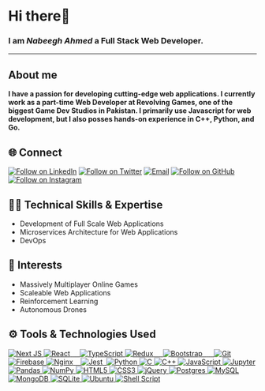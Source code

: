 # Hi there👋
### I am *Nabeegh Ahmed* a Full Stack Web Developer.
<hr>

## About me
**I have a passion for developing cutting-edge web applications. I currently work as a part-time Web Developer at Revolving Games, one of the biggest Game Dev Studios in Pakistan. I primarily use Javascript for web development, but I also posses hands-on experience in C++, Python, and Go.**

<h2 align="left">🌐 Connect</h2>
<p align="left">
  <a href="https://www.linkedin.com/in/nabeegh-ahmed-036652165/"><img title="Follow on LinkedIn" src="https://img.shields.io/badge/LinkedIn-0077B5?style=for-the-badge&logo=linkedin&logoColor=white"/></a>
  <a href="https://twitter.com/Nabeegh08"><img title="Follow on Twitter" src="https://img.shields.io/badge/Twitter-1DA1F2?style=for-the-badge&logo=twitter&logoColor=white"/></a>
  <a href="mailto:nabeegh08@gmail.com"><img title="Email" src="https://img.shields.io/badge/Gmail-D14836?style=for-the-badge&logo=gmail&logoColor=white"/></a>
  <a href="https://github.com/nabeegh-ahmed"><img title="Follow on GitHub" src="https://img.shields.io/badge/GitHub-100000?style=for-the-badge&logo=github&logoColor=white"/></a>
  <a href="https://www.instagram.com/nabeegharif/"><img title="Follow on Instagram" src="https://img.shields.io/badge/Instagram-E4405F?style=for-the-badge&logo=instagram&logoColor=white"/></a>
</p>

## 👨‍💻 Technical Skills & Expertise

- Development of Full Scale Web Applications
- Microservices Architecture for Web Applications
- DevOps

## 🏹 Interests

- Massively Multiplayer Online Games
- Scaleable Web Applications
- Reinforcement Learning
- Autonomous Drones

## ⚙️ Tools & Technologies Used

<p align="left">
 <a href="#">
<img alt="Next JS" src="https://img.shields.io/badge/Next-black?style=for-the-badge&logo=next.js&logoColor=white"/>   
<img alt="React" src="https://img.shields.io/badge/react-%2320232a.svg?style=for-the-badge&logo=react&logoColor=%2361DAFB"/>
   <img alt="" src="https://img.shields.io/badge/node.js-6DA55F?style=for-the-badge&logo=node.js&logoColor=white"/>
<img alt="" src="https://img.shields.io/badge/express.js-%23404d59.svg?style=for-the-badge&logo=express&logoColor=%2361DAFB"/>
<img alt="" src="https://img.shields.io/badge/Prisma-3982CE?style=for-the-badge&logo=Prisma&logoColor=white"/>
<img alt="" src="https://img.shields.io/badge/-GraphQL-E10098?style=for-the-badge&logo=graphql&logoColor=white"/>


<img alt="TypeScript" src="https://img.shields.io/badge/typescript%20-%23007ACC.svg?&style=for-the-badge&logo=typescript&logoColor=white"/>
<img alt="Redux" src="https://img.shields.io/badge/redux-%23593d88.svg?style=for-the-badge&logo=redux&logoColor=white" />

<img alt="" src="https://img.shields.io/badge/Socket.io-black?style=for-the-badge&logo=socket.io&badgeColor=010101"/>
<img alt="" src="https://img.shields.io/badge/strapi-%232E7EEA.svg?style=for-the-badge&logo=strapi&logoColor=white"/>

<img alt="" src="https://img.shields.io/badge/tailwindcss-%2338B2AC.svg?style=for-the-badge&logo=tailwind-css&logoColor=white"/>
<img alt="" src="https://img.shields.io/badge/MUI-%230081CB.svg?style=for-the-badge&logo=mui&logoColor=white"/>
<img alt="Bootstrap" src="https://img.shields.io/badge/bootstrap%20-%23563D7C.svg?&style=for-the-badge&logo=bootstrap&logoColor=white"/>

<img alt="" src="https://img.shields.io/badge/NPM-%23000000.svg?style=for-the-badge&logo=npm&logoColor=white"/>

<img alt="" src="https://img.shields.io/badge/GoogleCloud-%234285F4.svg?style=for-the-badge&logo=google-cloud&logoColor=white" />
<img alt="" src="https://img.shields.io/badge/heroku-%23430098.svg?style=for-the-badge&logo=heroku&logoColor=white"/>
<img alt="" src="https://img.shields.io/badge/docker-%230db7ed.svg?style=for-the-badge&logo=docker&logoColor=white"/>
<img alt="" src="https://img.shields.io/badge/kubernetes-%23326ce5.svg?style=for-the-badge&logo=kubernetes&logoColor=white"/>
<img alt="Git" src="https://img.shields.io/badge/git%20-%23F05033.svg?&style=for-the-badge&logo=git&logoColor=white"/>
<img alt="Firebase" src="https://img.shields.io/badge/firebase%20-%23039BE5.svg?&style=for-the-badge&logo=firebase"/>
<img alt="Nginx" src="https://img.shields.io/badge/nginx%20-%23009639.svg?&style=for-the-badge&logo=nginx&logoColor=white"/>

<img alt="" src="https://img.shields.io/badge/Postman-FF6C37?style=for-the-badge&logo=postman&logoColor=white"/>
<img alt="" src="https://img.shields.io/badge/-cypress-%23E5E5E5?style=for-the-badge&logo=cypress&logoColor=058a5e"/>
<img alt="" src="https://img.shields.io/badge/-Storybook-FF4785?style=for-the-badge&logo=storybook&logoColor=white"/>
<img alt="Jest" src="https://img.shields.io/badge/-jest-%23C21325?style=for-the-badge&logo=jest&logoColor=white"/>

<img alt="" src="https://img.shields.io/badge/go-%2300ADD8.svg?style=for-the-badge&logo=go&logoColor=white"/>
<img alt="Python" src="https://img.shields.io/badge/python%20-%2314354C.svg?&style=for-the-badge&logo=python&logoColor=white"/>
<img alt="C" src="https://img.shields.io/badge/c%20-%2300599C.svg?&style=for-the-badge&logo=c&logoColor=white"/>
<img alt="C++" src="https://img.shields.io/badge/c++%20-%2300599C.svg?&style=for-the-badge&logo=c%2B%2B&ogoColor=white"/>
<img alt="JavaScript" src="https://img.shields.io/badge/javascript%20-%23323330.svg?&style=for-the-badge&logo=javascript&logoColor=%23F7DF1E"/>

<img alt="Jupyter" src="https://img.shields.io/badge/Jupyter%20-%23F37626.svg?&style=for-the-badge&logo=Jupyter&logoColor=white" />
<img alt="Pandas" src="https://img.shields.io/badge/pandas%20-%23150458.svg?&style=for-the-badge&logo=pandas&logoColor=white" />
<img alt="NumPy" src="https://img.shields.io/badge/numpy%20-%23013243.svg?&style=for-the-badge&logo=numpy&logoColor=white" />

<img alt="HTML5" src="https://img.shields.io/badge/html5%20-%23E34F26.svg?&style=for-the-badge&logo=html5&logoColor=white"/>
<img alt="CSS3" src="https://img.shields.io/badge/css3%20-%231572B6.svg?&style=for-the-badge&logo=css3&logoColor=white"/>
<img alt="jQuery" src="https://img.shields.io/badge/jquery%20-%230769AD.svg?&style=for-the-badge&logo=jquery&logoColor=white"/>


<img alt="Postgres" src ="https://img.shields.io/badge/postgres-%23316192.svg?&style=for-the-badge&logo=postgresql&logoColor=white"/>
<img alt="MySQL" src="https://img.shields.io/badge/mysql-%2300f.svg?&style=for-the-badge&logo=mysql&logoColor=white"/>
<img alt="MongoDB" src ="https://img.shields.io/badge/MongoDB-%234ea94b.svg?&style=for-the-badge&logo=mongodb&logoColor=white"/>
<img alt="SQLite" src ="https://img.shields.io/badge/sqlite-%2307405e.svg?&style=for-the-badge&logo=sqlite&logoColor=white"/>
<img alt="Ubuntu" src="https://img.shields.io/badge/Ubuntu-E95420?style=for-the-badge&logo=ubuntu&logoColor=white" />
<img alt="Shell Script" src="https://img.shields.io/badge/shell_script%20-%23121011.svg?&style=for-the-badge&logo=gnu-bash&logoColor=white"/>
   
 </a>
</p>

<!--

- 🔭 I’m currently working on ...
- 🌱 I’m currently learning ...
- 👯 I’m looking to collaborate on ...
- 🤔 I’m looking for help with ...
- 💬 Ask me about ...
- 📫 How to reach me: ...
- 😄 Pronouns: ...
- ⚡ Fun fact: ...
-->
